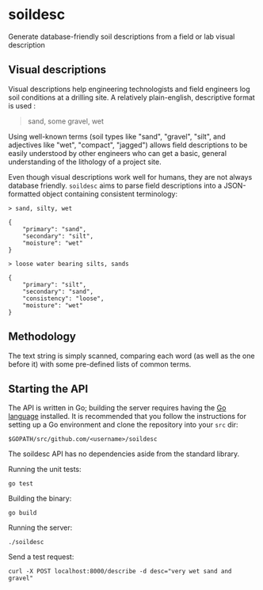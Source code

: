 # soildesc
Generate database-friendly soil descriptions from a field or lab visual description


## Visual descriptions
Visual descriptions help engineering technologists and field engineers log soil conditions at a drilling site. A relatively plain-english, descriptive format is used :
> sand, some gravel, wet

Using well-known terms (soil types like "sand", "gravel", "silt", and adjectives like "wet", "compact", "jagged") allows field descriptions
to be easily understood by other engineers who can get a basic, general understanding of the lithology of a project site. 

Even though visual descriptions work well for humans, they are not always database friendly. `soildesc` aims to parse field descriptions
into a JSON-formatted object containing consistent terminology:

```
> sand, silty, wet

{
    "primary": "sand",
    "secondary": "silt",
    "moisture": "wet"
}
```

```
> loose water bearing silts, sands

{
    "primary": "silt",
    "secondary": "sand",
    "consistency": "loose",
    "moisture": "wet"
}
```
## Methodology
The text string is simply scanned, comparing each word (as well as the one before it) with some pre-defined lists of common terms.

## Starting the API
The API is written in Go; building the server requires having the [Go language](http://www.golang.org/) installed.
It is recommended that you follow the instructions for setting up a Go environment and clone
the repository into your `src` dir:
```
$GOPATH/src/github.com/<username>/soildesc
```
The soildesc API has no dependencies aside from the standard library.

Running the unit tests:
```
go test
```

Building the binary:
```
go build
```

Running the server:
```
./soildesc
```

Send a test request:
```
curl -X POST localhost:8000/describe -d desc="very wet sand and gravel"
```
